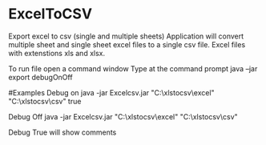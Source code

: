 # ExcelToCSV
Export excel to csv (single and multiple sheets)
Application will convert multiple sheet and single sheet excel files to a single csv file.
Excel files with extenstions xls and xlsx.

To run file open a command window
Type at the command prompt java –jar export <source Dir> <targetDir>  debugOnOff

#Examples
Debug on
java -jar Excelcsv.jar "C:\\xlstocsv\\excel" "C:\\xlstocsv\\csv" true

Debug Off
java -jar Excelcsv.jar "C:\\xlstocsv\\excel" "C:\\xlstocsv\\csv"


Debug True will show comments
